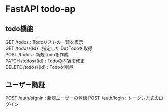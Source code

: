 # FastAPI todo-ap

## todo機能
GET /todos : Todoリストの一覧を表示  
GET /todos/{id} : 指定したIDのTodoを取得  
POST /todos : 新規Todoを作成  
PATCH /todos/{id} : Todoの内容を修正  
DELETE /todos/{id} : Todoを削除

## ユーザー認証
POST /auth/signin : 新規ユーザーの登録
POST /auth/login : トークン方式のログイン
